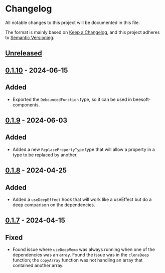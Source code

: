 # Changelog

All notable changes to this project will be documented in this file.

The format is mainly based on [Keep a Changelog](https://keepachangelog.com/en/1.0.0/),
and this project adheres to [Semantic Versioning](https://semver.org/spec/v2.0.0.html).

## [Unreleased]

## [0.1.10] - 2024-06-15

## Added

- Exported the `DebouncedFunction` type, so it can be used in beesoft-components.

## [0.1.9] - 2024-06-03

## Added

- Added a new `ReplacePropertyType` type that will allow a property in a type to be replaced by another.

## [0.1.8] - 2024-04-25

## Added

- Added a `useDeepEffect` hook that will work like a useEffect but do a deep comparison on the dependencies.

## [0.1.7] - 2024-04-15

## Fixed

- Found issue where `useDeepMemo` was always running when one of the dependencies was an array. Found the issue was in the `cloneDeep` function; the `copyArray` function was not handling an array that contained another array.

[unreleased]: https://github.com/Beehive-Software-Consultants/beesoft-common/compare/v0.1.10...develop
[0.1.7]: https://github.com/Beehive-Software-Consultants/beesoft-common/releases/tag/v0.1.7

[0.1.10]: https://github.com/Beehive-Software-Consultants/beesoft-common/releases/tag/v0.1.10
[0.1.9]: https://github.com/Beehive-Software-Consultants/beesoft-common/releases/tag/v0.1.9
[0.1.8]: https://github.com/Beehive-Software-Consultants/beesoft-common/releases/tag/v0.1.8
